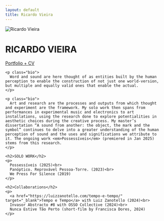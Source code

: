 ```yaml
---
layout: default
title: Ricardo Vieira
---
```


<div class="intro">
  <img src="/assets/images/profile.jpg" alt="Ricardo Vieira" class="profile-pic">
  <div class="intro-text">
    <h1>RICARDO VIEIRA</h1>
    <span class="subtitle">
      <a href="https://drive.google.com/file/d/1h6vjKp67jGPnLY6Mnubx8NZEv_2xnL_1/view?usp=sharing" target="_blank">
        Portfolio + CV
      </a>
    </span>

    <p class="bio">
      Word and sound are here thought of as entities built by the human perception to enable the construction of not just one world-version, but multiple and equally valid ones that enable the actual.
    </p>

    <p class="bio">
      Art and research are the processes and outputs from which thought and experiment are the framework. My solo work then spans from performances in experimental music and electronics to art installations, using the research done to explore potentialities in aesthetic choices during the creative process. My master’s dissertation “A sound from another: the object, the mark and the symbol” continues to delve into a greater understanding of the human perception of sound and the uses and significations we attribute to it. The ongoing work <em>Possessíveis</em> (premiered in Jan 2025) stems from this research.
    </p>

    <h2>SOLO WORK</h2>
    <p>
      Possessíveis (2025)<br>
      Panóptico. Reprovável Pessoa-Torre. (2023)<br>
      We Press For Silence (2019)
    </p>

    <h2>Collaborations</h2>
    <p>
      <a href="https://luizzanotello.com/tempo-e-tempo/" target="_blank">Tempo e Tempo</a> with Luiz Zanotello (2024)<br>
      Invasor Abstracto #8 with OSSO Collective (2024)<br>
      Nunca Estive Tão Perto (short-film by Francisca Dores, 2024)
    </p>
  </div>
</div>